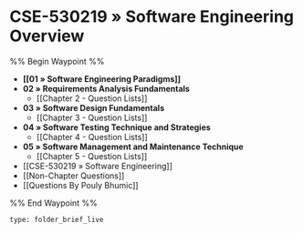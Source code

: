 # CSE-530219 » Software Engineering Overview

%% Begin Waypoint %%

- **[[01 » Software Engineering Paradigms]]**
- **02 » Requirements Analysis Fundamentals**
	- [[Chapter 2 - Question Lists]]
- **03 » Software Design Fundamentals**
	- [[Chapter 3 - Question Lists]]
- **04 » Software Testing Technique and Strategies**
	- [[Chapter 4 - Question Lists]]
- **05 » Software Management and Maintenance Technique**
	- [[Chapter 5 - Question Lists]]
- [[CSE-530219 » Software Engineering]]
- [[Non-Chapter  Questions]]
- [[Questions By Pouly Bhumic]]

%% End Waypoint %%


 
```ccard
type: folder_brief_live
```
 
